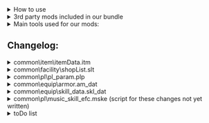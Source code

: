 <details>
<summary>How to use</summary>
  
- Download this repo and add the files to "[...]\Steam\steamapps\common\Monster Hunter World"
- That's it, you can start the game and all mods will be loaded  
</details>

<details>
<summary>3rd party mods included in our bundle</summary>
  
- Stracker's Loader - https://www.nexusmods.com/monsterhunterworld/mods/1982
- Performance Booster and Plugin Extender - https://www.nexusmods.com/monsterhunterworld/mods/3473
- Tic Rate Fix - https://www.nexusmods.com/monsterhunterworld/mods/3474
- Camera Zoom - https://www.nexusmods.com/monsterhunterworld/mods/790
- No Rain - https://www.nexusmods.com/monsterhunterworld/mods/75
- Skippable Cutscenes - https://www.nexusmods.com/monsterhunterworld/mods/5540
- Guiding Lands Gathering Indicator - https://www.nexusmods.com/monsterhunterworld/mods/1986
- Easier to spot Guiding Lands Gathering Spots - https://www.nexusmods.com/monsterhunterworld/mods/1972
- All Monster Drops Increased - https://www.nexusmods.com/monsterhunterworld/mods/6556
- Tenderizing Rebalance and Removal - https://www.nexusmods.com/monsterhunterworld/mods/5601
- Permanent Shiny Drops - https://www.nexusmods.com/monsterhunterworld/mods/3456
- True weapon damage values - https://www.nexusmods.com/monsterhunterworld/mods/2459
- Sharpening finish sound replacement__Nice Meme - https://www.nexusmods.com/monsterhunterworld/mods/345
</details>

<details>
<summary>Main tools used for our mods:</summary>

- [Synthlight's MHW Editor](https://github.com/Synthlight/MHW-Editor/releases)
- [Synthlight's MHW Editor Wiki](https://github.com/Synthlight/MHW-Editor/wiki) 
- [MHWNoChunk](https://www.nexusmods.com/monsterhunterworld/mods/411)
- [RBQL / Rainbow CSV for VS Code](https://marketplace.visualstudio.com/items?itemName=mechatroner.rainbow-csv)
- Our own scripts
- oo2core_8_win64.dll (got a backup on Google-Drive)
</details>

<h2>Changelog:</h2>

  <details>
  <summary>common\item\itemData.itm</summary>
    
  - Changed item carry limits, especially for healing items as part of the healing rework
  - You're supposed to get the max amount of items 
  - The following items are now infinite use: 
      - Blast and poison coatings, ammos (aside from para, sleep, cluster and slicing)
      - Cool drink, hot drink, whetfish fin, whetfish fin+ and well-done steak
  - Banned the following items (healing rework): <br>
   Armortalon, armorcharm, (mega) armorskin, (mega) demondrug, ancient Potion


  </details>

  <details>
  <summary>common\facility\shopList.slt</summary>
  
  - You can now get all the usable items you'll need during hunts for 1z at the shop. Crafting and cultivating plants are no longer required
  - Added (gourmet) vouchers, armor spheres, whetfish fins and Zorah Magdaros tickets to the shop

  </details>

  <details>
  <summary>common\pl\pl_param.plp</summary>

  - Gunner defense rate 0.7 => 0.55 (healing rework)
  </details>

  <details>
  <summary>common\equip\armor.am_dat</summary>
    
  - SELECT a.P1_Set_Group, a.p2_Variant, a.P3_Type, a.P4_Equip_slot,"Defense",a.Defense*3 WHERE a.Defense> 0
  </details>

  <details>
  <summary>common\equip\skill_data.skl_dat</summary>
  
  - Weakness exploit DLC nerf reverted, +15/30/50% affinity on weakspots, no softening requirement
  - Focus:
    - Charge rate changed from 95/90/85% to 92/85/80%
    - Gauge fill rate changed from 5/10/20% to 10/20/35%
  - Partbreaker changed from 10/20/30% to 20/35/50%
  - Slugger changed from 20/30/40/50/60% to 20/40/50/75/100%
  - Stamina thief from 20/30/40/50/60% to 40/60/80/110/150%
  - Latent power affinity changed from 10/20/30/40/50/60/70% to 20/30/40/50/60/75/100%
  - Agitator affinity changed from 5/5/7/7/10/15/20% to 5/6/7/8/10/15/20%
  - Peak performance attack buff changed from 5/10/20 to 10/18/25
  - Heroics:
   - Attack changed from 0/5/5/10/15/25/40% to 3/6/9/12/15/25/40%
   - Defense changed from 50/50/100/100/100/150/150 to 50/60/70/80/100/125/150
  - Marathon runner stamina usage rate changed from 85/70/50% to 75/60/50%
  - Stamina surge stamina recovery increase changed from 10/20/30% to 10/25/40%
  - Quick sheath changed from 110/120/140 to 120/140/155
  - Item prolonger changed from 10/25/50% to 33/66/100%
  - Free meal changed from 25/50/75% to 20/35/50%
  - Maximum might:
    - Affinity changed from 10/20/30/40/40% to 10/20/30/40/50% 
    - Max stamina time requirement removed (from 5/5/5/5/0s)
    - Persisting buff duration changed from 2/3/3/4/0s to 0/0/0/1/2s



  </details>
  
  <details>
  <summary>common\pl\music_skill_efc.mske (script for these changes not yet written)</summary>

  - Encore no longer extends the duration or boosts the effect of buffs
  - Duration of all songs changed to 3min/6min/12min (no maestro/maestro 1/maestro 2)
  - Made the following changes to the effects of buffs:
    - Tool Use Drain Reduced (S) from 0.75/0.75 ==> 0.8
    - Tool Use Drain Reduced (L) from 0.75/0.75 ==> 0.7
    - Elemental Attack Boost from 1.08/1.1 ==> 1.12
    - Abnormal Status Atk. Increased from 1.1/1.15 ==> 1.3
    - Defense or Attack Up (S) from 1.1/1.15 ==> 1.12
    - Defense or Attack Up (L) from 1.15/1.2 ==> 1.2
    - Recovery Speed (L) from 3/3 ==> 3
    - Blight Res Up from 5/10 ==> 10
    - Affinity Up and Health Rec. (S) from 15/20 ==> 20
    - Max Stamina Up + Recovery from 50/50 ==> 50
    - Elemental Res Boost (L) from 7/10 ==> 10
    - Health Boost (L) from 50/50 ==> 50
  - Replaced the following (S) songs with their (L) versions
    - Earplugs (S) ==> Earplugs (L)
    - Health Boost (S) from 30/30 ==> Health Boost (L)
    - Recovery Speed (S) from 2/2 ==> Recovery Speed (L)
    - Wind Pressure Negated ==> All Wind Pressure Negated
    - Elemental Res Boost (S) from 5/7 ==> Elemental Res Boost (L)
    </details>

  </details>
  <details>
  <summary>toDo list</summary>

  - Add certain decos as quest rewards
  - Change drop tables
  - hh dmg*1.35 and songs scripts
  - Armor defense & negative res scripts
  - Lance dmg*1.2 script (poke and up-poke same dmg)
  - Buff bow dragon piercer
  - Change gun ammo (pierce, spread, normal, sticky, slicing)
  - Switch axe: nerf Power Phials, buff overall dmg 
  - Fix Kulve Taroth
  - Buff clutch claw motion values
  </details>